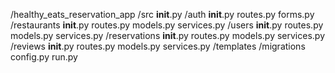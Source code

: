 /healthy_eats_reservation_app
    /src
        __init__.py
        /auth
            __init__.py
            routes.py
            forms.py
        /restaurants
            __init__.py
            routes.py
            models.py
            services.py
        /users
            __init__.py
            routes.py
            models.py
            services.py
        /reservations
            __init__.py
            routes.py
            models.py
            services.py
        /reviews
            __init__.py
            routes.py
            models.py
            services.py
        /templates
    /migrations
    config.py
    run.py
